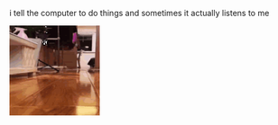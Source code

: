 i tell the computer to do things and sometimes it actually listens to me
<!--START_SECTION:update_image-->
<img src=https://raw.githubusercontent.com/sneakykestrel/sneakykestrel/main/.github/images/arrival.gif height="" width="" align=left alt=kitty />
<!--END_SECTION:update_image-->


